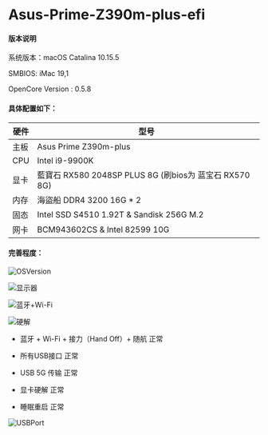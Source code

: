 # Asus-Prime-Z390m-plus-efi


#### 版本说明

系统版本：macOS Catalina 10.15.5

SMBIOS: iMac 19,1

OpenCore Version : 0.5.8

#### 具体配置如下：



| 硬件| 型号    |
|----|----------|
| 主板  | Asus Prime Z390m-plus |
| CPU  | Intel i9-9900K   |
| 显卡  | 藍寶石 RX580 2048SP PLUS 8G (刷bios为 蓝宝石 RX570 8G)  |
| 内存  | 海盜船 DDR4 3200 16G * 2   |
| 固态  | Intel SSD S4510 1.92T & Sandisk 256G M.2   |
| 网卡  | BCM943602CS  & Intel 82599 10G |

#### 完善程度：

![OSVersion](./pic/Xnip2019-12-28_02-10-11.jpg)


![显示器](./pic/Xnip2019-12-28_12-40-18.jpg)

![蓝牙+Wi-Fi](./pic/Xnip2019-12-28_12-43-10.jpg)

![硬解](./pic/Xnip2019-12-28_12-41-26.jpg)

* 蓝牙 + Wi-Fi + 接力（Hand Off）+ 随航 正常

* 所有USB接口 正常

* USB 5G 传输 正常 

* 显卡硬解  正常

* 睡眠重启 正常

![USBPort](./pic/Xnip2019-12-28_02-18-23.jpg)
